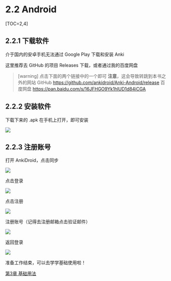 # 2.2 Android
[TOC=2,4]
## 2.2.1 下载软件

介于国内的安卓手机无法通过 Google Play 下载和安装 Anki

这里推荐去 GitHub 的项目 Releases 下载，或者通过我的百度网盘
>[warning] 点击下面的两个链接中的一个即可
> **注意**，这会导致转跳到本书之外的网站
> GitHub
> https://github.com/ankidroid/Anki-Android/release
> 百度网盘
> https://pan.baidu.com/s/16JFHGO9Yk1hlUD1d84iCGA

## 2.2.2 安装软件

下载下来的 .apk 在手机上打开，即可安装

![](../images/image18.png)

## 2.2.3 注册账号

 打开 AnkiDroid，点击同步

![](../images/image6.png)

  
 点击登录

![](../images/image9.png)

 点击注册

![](../images/image4.png)

  
 注册账号（记得去注册邮箱点击验证邮件）

![](../images/image.png)

 返回登录

![](../images/image13.png)

准备工作结束，可以去学学基础使用啦！

[第3章 基础用法](../basic-usage/basic-usage.md)


